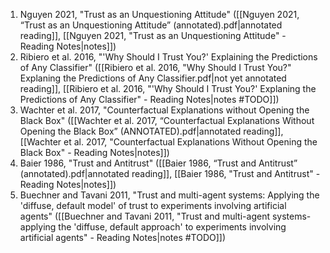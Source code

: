 1. Nguyen 2021, "Trust as an Unquestioning Attitude" ([[Nguyen 2021, “Trust as an Unquestioning Attitude” (annotated).pdf|annotated reading]], [[Nguyen 2021, "Trust as an Unquestioning Attitude" - Reading Notes|notes]])
2. Ribiero et al. 2016, "'Why Should I Trust You?' Explaining the Predictions of Any Classifier" ([[Ribiero et al. 2016, "Why Should I Trust You?" Explaning the Predictions of Any Classifier.pdf|not yet annotated reading]], [[Ribiero et al. 2016, "'Why Should I Trust You?' Explaning the Predictions of Any Classifier" - Reading Notes|notes #TODO]])
3. Wachter et al. 2017, "Counterfactual Explanations without Opening the Black Box" ([[Wachter et al. 2017, “Counterfactual Explanations Without Opening the Black Box” (ANNOTATED).pdf|annotated reading]], [[Wachter et al. 2017, "Counterfactual Explanations Without Opening the Black Box" - Reading Notes|notes]])
4. Baier 1986, "Trust and Antitrust" ([[Baier 1986, “Trust and Antitrust” (annotated).pdf|annotated reading]], [[Baier 1986, "Trust and Antitrust" - Reading Notes|notes]])
5. Buechner and Tavani 2011, "Trust and multi-agent systems: Applying the 'diffuse, default model' of trust to experiments involving artificial agents" ([[Buechner and Tavani 2011, "Trust and multi-agent systems- applying the 'diffuse, default approach' to experiments involving artificial agents" - Reading Notes|notes #TODO]])

